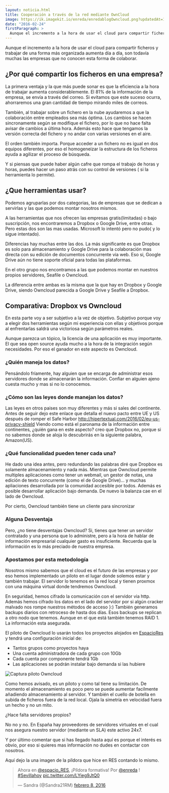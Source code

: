 ```yaml
---
layout: noticia.html
title: Cooperación a través de la red mediante OwnCloud
image: https://ik.imagekit.io/enreda/enredablogOwncloud.png?updatedAt=1699966148908
date: "2016-02-24"
firstParagraph: >
  Aunque el incremento a la hora de usar el cloud para compartir ficheros y trabajar de una forma más organizada aumenta día a día, son todavía muchas las empresas que no conocen esta forma de colaborar.
---
```


Aunque el incremento a la hora de usar el cloud para compartir ficheros y trabajar de una forma más organizada aumenta día a día, son todavía muchas las empresas que no conocen esta forma de colaborar.

## ¿Por qué compartir los ficheros en una empresa?

La primera ventaja y la que más puede sonar es que la eficiencia a la hora de trabajar aumenta considerablemente. El 81% de la información de la empresa, se envía a través del correo. Si evitamos que este suceso ocurra, ahorraremos una gran cantidad de tiempo mirando miles de correos. 

También, al trabajar sobre un fichero en la nube ayudaremos a que la colaboración entre empleados sea más óptima. Los cambios se hacen sincronamente según se modifique el fichero, por lo que no hace falta avisar de cambios a última hora. Además esto hace que tengamos la versión correcta del fichero y no andar con varias versiones en el aire.

El orden también importa. Porque acceder a un fichero no es igual en dos equipos diferentes, por eso el homogeneizar la estructura de los ficheros ayuda a agilizar el proceso de búsqueda.

Y si piensas que puede haber algún cafre que rompa el trabajo de horas y horas, puedes hacer un paso atrás con su control de versiones ( si la herramienta lo permite).

## ¿Que herramientas usar?

Podemos agruparlas por dos categorias, las de empresas  que se dedican a servirlas y las que podemos montar nosotros mismos.

A las herramientas que nos ofrecen las empresas gratis(limitadas) o bajo suscripción, nos encontraremos a Dropbox o Google Drive, entre otras. Pero estas dos son las mas usadas. Microsoft lo intentó pero no pudo( y lo sigue intentado).

Diferencias hay muchas entre las dos. La más significante es que Dropbox es solo para almacenamiento y Google Drive para la colaboración mas directa con su edición de documentos concurrente via web. Eso si, Google Drive aún no tiene soporte oficial para todas las plataformas.


En el otro grupo nos encontramos a las que podemos montar en nuestros propios servidores, Seafile o Owncloud.

La diferencia entre ambas es la misma que la que hay en Dropbox y Google Drive, siendo Owncloud parecida a Google Drive y Seafile a Dropbox.


## Comparativa: Dropbox vs Owncloud

En esta parte voy a ser subjetivo a la vez de objetivo. Subjetivo porque voy a elegir dos herramientas según mi experiencia con ellas y objetivos porque al enfrentarlas saldrá una victoriosa según parámetros reales.

Aunque parezca un tópico, la licencia de una aplicación es muy importante. El que sea open source ayuda mucho a la hora de la integración según necesidades. Por eso el ganador en este aspecto es Owncloud. 

### ¿Quién maneja los datos?
Pensándolo fríamente, hay alguien que se encarga de administrar esos servidores donde se almacenarán la información. Confiar en alguien ajeno cuesta mucho y mas si no lo conocemos.

### ¿Cómo son las leyes donde manejan los datos?
Las leyes en otros paises son muy diferentes y más si sales del continente. Antes de seguir dejo este enlace que detalla el nuevo pacto entre UE y US después de romper el Safe Harbor http://hipertextual.com/2016/02/eu-us-privacy-shield
Viendo como está el paronama de la información entre continentes, ¿quién gana en este aspecto? creo que Dropbox no, porque si no sabemos donde se aloja lo descubrirás en la siguiente palabra, Amazon(US).


### ¿Qué funcionalidad pueden tener cada una?
He dado una idea antes, pero redundando las palabras diré que Dropbox es solamente almacenamiento y nada más. Mientras que Owncloud permite multiples aplicaciones como tener un webmail, un gestor de notas, una edición de texto concurrente (como el de Google Drive)... y muchas apliaciones desarrollada por la comunidad accesible por todos. Además es posible desarrollar aplicación bajo demanda. De nuevo la balanza cae en el lado de Owncloud.

Por cierto, Owncloud también tiene un cliente para sincronizar 

### Alguna Desventaja

Pero, ¿no tiene desventajas Owncloud? Si, tienes que tener un servidor contratado y una persona que lo administre, pero a la hora de hablar de información empresarial cualquier gasto es insuficiente. Recuerda que la información es lo más preciado de nuestra empresa.

### Apostamos por esta metodología
Nosotros mismo sabemos que el cloud es el futuro de las empresas y por eso hemos implementado un piloto en el lugar donde solemos estar y también trabajar.
El servidor lo tenemos en la red local y tienen proxmox con una máquina virtual donde tendremos Owncloud. 

En seguridad, hemos cifrado la comunicación con el servidor via http. Además hemos cifrado los datos en el lado del servidor por si algún cracker malvado nos rompe nuestros métodos de acceso }:)
También generamos backups diarios con retroceso de hasta dos días. Esos backups se replican a otro nodo que tenemos. Aunque en el que está también tenemos RAID 1. La información esta asegurada.



El piloto de Owncloud lo usarán todos los proyectos alojados en [EspacioRes](http://espaciores.org/) y tendrá una configuración inicial de:

* Tantos grupos como proyectos haya
* Una cuenta administradora de cada grupo          con 10Gb
* Cada cuenta por componente tendrá 1Gb
* Las aplicaciones se podrán instalar bajo             demanda si las hubiere

![Captura piloto Owncloud](https://ik.imagekit.io/enreda/owncloud.png?updatedAt=1699966337633)

Como hemos avisado, es un piloto y como tal tiene su limitación. De momento el almacenamiento es poco pero se puede aumentar facilmente añadiendo almacenamiento al servidor. Y también el cuello de botella en subida de ficheros fuera de la red local. Ojala la simetría en velocidad fuera un hecho y no un mito.

¿Hace falta servidores propios?

No no y no. En España hay proveedores de servidores virtuales en el cual nos asegura nuestro servidor (mediante un SLA) este activo 24x7.


Y por último comentar que si has llegado hasta aquí es porque el interés es obvio, por eso si quieres mas información no dudes en contactar con nosotros. 

Aquí dejo la una imagen de la píldora que hice en RES contando lo mismo.


<blockquote class="twitter-tweet" data-lang="es"><p lang="es" dir="ltr">Ahora en <a href="https://twitter.com/espacio_RES">@espacio_RES</a>, ¡Píldora formativa! Por <a href="https://twitter.com/enreda">@enreda</a> ! <a href="https://twitter.com/hashtag/Sevillahoy?src=hash">#Sevillahoy</a> <a href="https://t.co/LYieg9JtQ0">pic.twitter.com/LYieg9JtQ0</a></p>&mdash; Sandra (@Sandra21RM) <a href="https://twitter.com/Sandra21RM/status/696668416145559553">febrero 8, 2016</a></blockquote>
<script async src="//platform.twitter.com/widgets.js" charset="utf-8"></script>